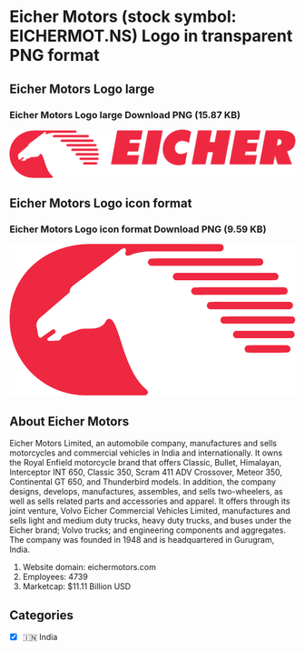 # Eicher Motors (stock symbol: EICHERMOT.NS) Logo in transparent PNG format

## Eicher Motors Logo large

### Eicher Motors Logo large Download PNG (15.87 KB)

![Eicher Motors Logo large Download PNG (15.87 KB)](/img/orig/EICHERMOT.NS_BIG-373d4aae.png)

## Eicher Motors Logo icon format

### Eicher Motors Logo icon format Download PNG (9.59 KB)

![Eicher Motors Logo icon format Download PNG (9.59 KB)](/img/orig/EICHERMOT.NS-e292bf2b.png)

## About Eicher Motors

Eicher Motors Limited, an automobile company, manufactures and sells motorcycles and commercial vehicles in India and internationally. It owns the Royal Enfield motorcycle brand that offers Classic, Bullet, Himalayan, Interceptor INT 650, Classic 350, Scram 411 ADV Crossover, Meteor 350, Continental GT 650, and Thunderbird models. In addition, the company designs, develops, manufactures, assembles, and sells two-wheelers, as well as sells related parts and accessories and apparel. It offers through its joint venture, Volvo Eicher Commercial Vehicles Limited, manufactures and sells light and medium duty trucks, heavy duty trucks, and buses under the Eicher brand; Volvo trucks; and engineering components and aggregates. The company was founded in 1948 and is headquartered in Gurugram, India.

1. Website domain: eichermotors.com
2. Employees: 4739
3. Marketcap: $11.11 Billion USD


## Categories
- [x] 🇮🇳 India
